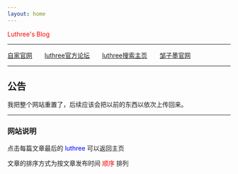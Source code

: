 ```yaml
---
layout: home
---
```


<font color="red">Luthree's Blog</font>

------

[自家官网](http://luthree.ml/zjxp)&ensp;&ensp;&ensp;&ensp;[luthree官方论坛](http://bbs.luthree.ml)&ensp;&ensp;&ensp;&ensp;[luthree搜索主页](https://luthree.tk/s/)&ensp;&ensp;&ensp;&ensp;[邹子墨官网](https://luthree.tk/zzm/)

---------

## 公告

我把整个网站重置了，后续应该会把以前的东西以依次上传回来。

------

### 网站说明

点击每篇文章最后的 <font color="blue"> luthree </font> 可以返回主页

文章的排序方式为按文章发布时间 <font color="red">顺序</font> 排列
